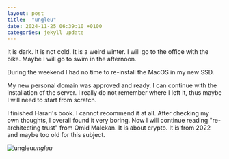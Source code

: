```yaml
---
layout: post
title:  "ungleu"
date: 2024-11-25 06:39:10 +0100
categories: jekyll update
---
```


It is dark. It is not cold. It is a weird winter. I will go to the office with the bike. Maybe I will go to swim in the afternoon.   

During the weekend I had no time to re-install the MacOS in my new SSD.   

My new personal domain was approved and ready. I can continue with the installation of the server. I really do not remember where I left it, thus maybe I will need to start from scratch.  

I finished Harari's book. I cannot recommend it at all. After checking my own thoughts, I overall found it very boring. Now I will continue reading "re-architecting trust" from Omid Malekan. It is about crypto. It is from 2022 and maybe too old for this subject.   



![ungleu]()*ungleu*&nbsp;



[jekyll-docs]: https://jekyllrb.com/docs/home
[jekyll-gh]:   https://github.com/jekyll/jekyll
[jekyll-talk]: https://talk.jekyllrb.com/
